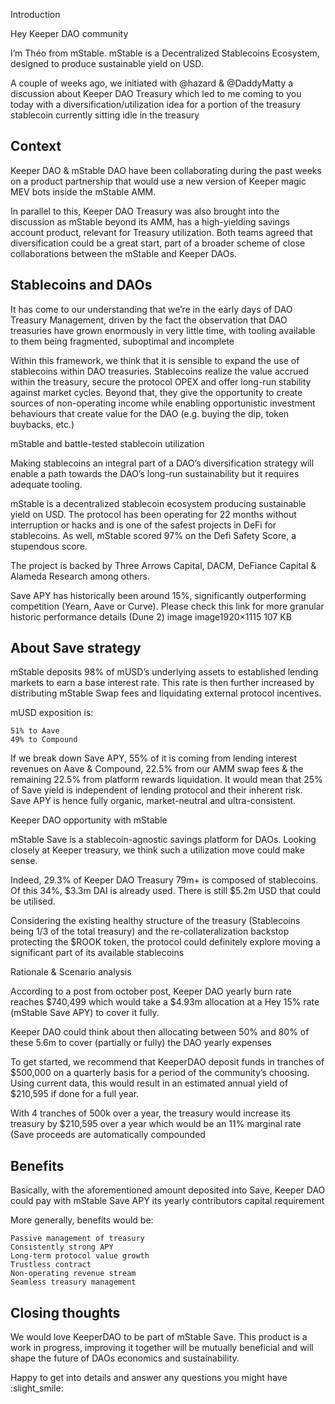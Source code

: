 Introduction

Hey Keeper DAO community

I’m Théo from mStable. mStable is a Decentralized Stablecoins Ecosystem, designed to produce sustainable yield on USD.

A couple of weeks ago, we initiated with @hazard & @DaddyMatty a discussion about Keeper DAO Treasury which led to me coming to you today with a diversification/utilization idea for a portion of the treasury stablecoin currently sitting idle in the treasury

## Context

Keeper DAO & mStable DAO have been collaborating during the past weeks on a product partnership that would use a new version of Keeper magic MEV bots inside the mStable AMM.

In parallel to this, Keeper DAO Treasury was also brought into the discussion as mStable beyond its AMM, has a high-yielding savings account product, relevant for Treasury utilization.
Both teams agreed that diversification could be a great start, part of a broader scheme of close collaborations between the mStable and Keeper DAOs.

## Stablecoins and DAOs

It has come to our understanding that we’re in the early days of DAO Treasury Management, driven by the fact the observation that DAO treasuries have grown enormously in very little time, with tooling available to them being fragmented, suboptimal and incomplete

Within this framework, we think that it is sensible to expand the use of stablecoins within DAO treasuries. Stablecoins realize the value accrued within the treasury, secure the protocol OPEX and offer long-run stability against market cycles. Beyond that, they give the opportunity to create sources of non-operating income while enabling opportunistic investment behaviours that create value for the DAO (e.g. buying the dip, token buybacks, etc.)

mStable and battle-tested stablecoin utilization

Making stablecoins an integral part of a DAO’s diversification strategy will enable a path towards the DAO’s long-run sustainability but it requires adequate tooling.

mStable is a decentralized stablecoin ecosystem producing sustainable yield on USD. The protocol has been operating for 22 months without interruption or hacks and is one of the safest projects in DeFi for stablecoins. As well, mStable scored 97% on the Defi Safety Score, a stupendous score.

The project is backed by Three Arrows Capital, DACM, DeFiance Capital & Alameda Research among others.

Save APY has historically been around 15%, significantly outperforming competition (Yearn, Aave or Curve). Please check this link for more granular historic performance details (Dune 2)
image
image1920×1115 107 KB

## About Save strategy

mStable deposits 98% of mUSD’s underlying assets to established lending markets to earn a base interest rate. This rate is then further increased by distributing mStable Swap fees and liquidating external protocol incentives.

mUSD exposition is:

    51% to Aave
    49% to Compound

If we break down Save APY, 55% of it is coming from lending interest revenues on Aave & Compound, 22.5% from our AMM swap fees & the remaining 22.5% from platform rewards liquidation. It would mean that 25% of Save yield is independent of lending protocol and their inherent risk. Save APY is hence fully organic, market-neutral and ultra-consistent.

Keeper DAO opportunity with mStable

mStable Save is a stablecoin-agnostic savings platform for DAOs.
Looking closely at Keeper treasury, we think such a utilization move could make sense.

Indeed, 29.3% of Keeper DAO Treasury 79m+ is composed of stablecoins. Of this 34%, $3.3m DAI is already used. There is still $5.2m USD that could be utilised.

Considering the existing healthy structure of the treasury (Stablecoins being 1/3 of the total treasury) and the re-collateralization backstop protecting the $ROOK token, the protocol could definitely explore moving a significant part of its available stablecoins

Rationale & Scenario analysis

According to a post from october post, Keeper DAO yearly burn rate reaches $740,499 which would take a $4.93m allocation at a Hey 15% rate (mStable Save APY) to cover it fully.

Keeper DAO could think about then allocating between 50% and 80% of these 5.6m to cover (partially or fully) the DAO yearly expenses

To get started, we recommend that KeeperDAO deposit funds in tranches of $500,000 on a quarterly basis for a period of the community’s choosing. Using current data, this would result in an estimated annual yield of $210,595 if done for a full year.

With 4 tranches of 500k over a year, the treasury would increase its treasury by $210,595 over a year which would be an 11% marginal rate (Save proceeds are automatically compounded

## Benefits

Basically, with the aforementioned amount deposited into Save, Keeper DAO could pay with mStable Save APY its yearly contributors capital requirement

More generally, benefits would be:

    Passive management of treasury
    Consistently strong APY
    Long-term protocol value growth
    Trustless contract
    Non-operating revenue stream
    Seamless treasury management

## Closing thoughts

We would love KeeperDAO to be part of mStable Save. This product is a work in progress, improving it together will be mutually beneficial and will shape the future of DAOs economics and sustainability.

Happy to get into details and answer any questions you might have :slight_smile:
